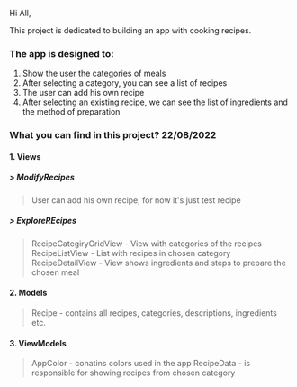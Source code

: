 Hi All,

This project is dedicated to building an app with cooking recipes. 

### The app is designed to:
1. Show the user the categories of meals
2. After selecting a category, you can see a list of recipes
3. The user can add his own recipe
4. After selecting an existing recipe, we can see the list of ingredients and the method of preparation

### What you can find in this project? 22/08/2022
#### 1. Views
##### > ModifyRecipes
> User can add his own recipe, for now it's just test recipe
##### > ExploreREcipes
> RecipeCategiryGridView - View with categories of the recipes
> RecipeListView - List with recipes in chosen category
> RecipeDetailView - View shows ingredients and steps to prepare the chosen meal
#### 2. Models
> Recipe - contains all recipes, categories, descriptions, ingredients etc.
#### 3. ViewModels 
> AppColor - conatins colors used in the app
> RecipeData - is responsible for showing recipes from chosen category